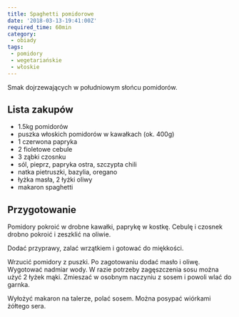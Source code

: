 ```yaml
---
title: Spaghetti pomidorowe
date: '2018-03-13-19:41:00Z'
required_time: 60min
category:
 - obiady
tags:
 - pomidory
 - wegetariańskie
 - włoskie
---
```


Smak dojrzewających w południowym słońcu pomidorów.

<!---- splitter ---->

## Lista zakupów

 - 1.5kg pomidorów
 - puszka włoskich pomidorów w kawałkach (ok. 400g)
 - 1 czerwona papryka
 - 2 fioletowe cebule
 - 3 ząbki czosnku
 - sól, pieprz, papryka ostra, szczypta chili
 - natka pietruszki, bazylia, oregano
 - łyżka masła, 2 łyżki oliwy
 - makaron spaghetti

<!---- splitter ---->

## Przygotowanie

Pomidory pokroić w drobne kawałki, paprykę w kostkę.
Cebulę i czosnek drobno pokroić i zeszklić na oliwie.

Dodać przyprawy, zalać wrzątkiem i gotować do miękkości.

Wrzucić pomidory z puszki. Po zagotowaniu dodać masło i oliwę.
Wygotować nadmiar wody.
W razie potrzeby zagęszczenia sosu można użyć 2 łyżek mąki. Zmieszać w osobnym naczyniu z sosem i powoli wlać do garnka.

Wyłożyć makaron na talerze, polać sosem. Można posypać wiórkami żółtego sera.


